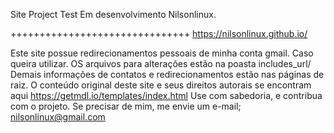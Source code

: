 Site Project Test
Em desenvolvimento
Nilsonlinux.


+++++++++++++++++++++++++++++++
https://nilsonlinux.github.io/

Este site possue redirecionamentos pessoais de minha conta gmail. 
Caso queira utilizar. OS arquivos para alterações estão na poasta includes_url/
Demais informações de contatos e redirecionamentos estão nas páginas de raiz. 
O conteúdo original deste site e seus direitos autorais se encontram aqui https://getmdl.io/templates/index.html
Use com sabedoria, e contribua com o projeto. 
Se precisar de mim, me envie um e-mail;
nilsonlinux@gmail.com



